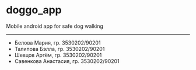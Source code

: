 # doggo_app
Mobile android app for safe dog walking
***
* Белова Мария, гр. 3530202/90201
* Талипова Бэлла, гр. 3530202/90201
* Шевцов Артём, гр. 3530202/90201
* Савенкова Анастасия, гр. 3530202/90201
